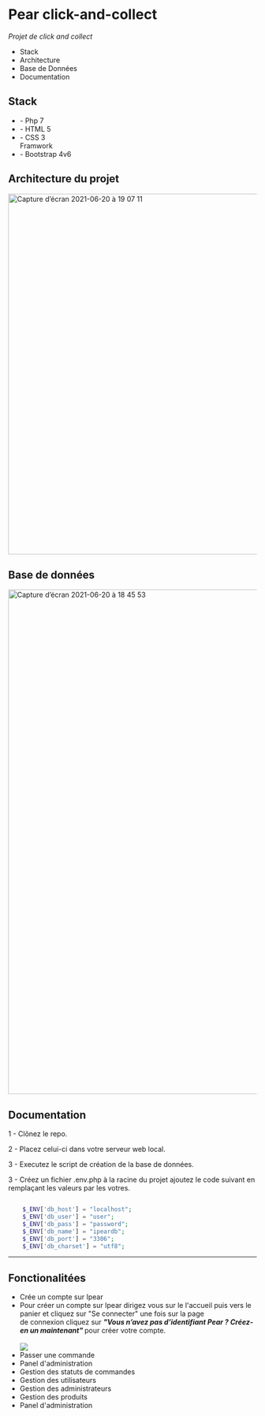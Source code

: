 
# Pear click-and-collect
<em>Projet de click and collect</em>

<ul>
  <li>Stack</li>
  <li>Architecture</li>
  <li>Base de Données</li>
  <li>Documentation</li>
</ul>

<h2> Stack </h2>
 
  <ul>
  <li> - Php 7
 <li> - HTML 5</li>
 <li> - CSS 3</li>
  Framwork
 <li>- Bootstrap 4v6</li>
  </ul>
  
<h2>Architecture du projet</h2>
<img width="732" alt="Capture d’écran 2021-06-20 à 19 07 11" src="https://user-images.githubusercontent.com/67823632/122682613-cca00380-d1fa-11eb-9eaa-e76b8313e293.png">



<h2>Base de données </h2>
<img width="1024" alt="Capture d’écran 2021-06-20 à 18 45 53" src="https://user-images.githubusercontent.com/67823632/122682171-310d9380-d1f8-11eb-826f-8ecdc956a76b.png">
<h2>Documentation</h2>
<p>1 - Clônez le repo.</p>
<p>2 - Placez celui-ci dans votre serveur web local.</p>
<p>3 - Executez le script de création de la base de données.</p>
<p>3 - Créez un fichier .env.php à la racine du projet ajoutez le code suivant en remplaçant les valeurs par les votres.</p>

```php

    $_ENV['db_host'] = "localhost";
    $_ENV['db_user'] = "user";
    $_ENV['db_pass'] = "password";
    $_ENV['db_name'] = "ipeardb";
    $_ENV['db_port'] = "3306";
    $_ENV['db_charset'] = "utf8";

```


<hr>
<h2>Fonctionalitées</h2>
<ul>
  <li>Crée un compte sur Ipear</li>
  <li>Pour créer un compte sur Ipear dirigez vous sur le l'accueil puis vers le panier et cliquez sur "Se connecter" une fois sur la page <br> de
  connexion cliquez sur <em><b> "Vous n’avez pas d’identifiant Pear ? Créez-en un maintenant" </b></em> pour créer votre compte.</li>
  <br/>
  <img src="https://user-images.githubusercontent.com/67823632/122683654-ee9c8480-d200-11eb-9507-cb34d7a1e662.gif"/>
  <br/>
  <li>Passer une commande</li>
   <li>Panel d'administration</li>
  <li>Gestion des statuts de commandes</li>
  <li>Gestion des utilisateurs</li>
  <li>Gestion des administrateurs</li>
    <li>Gestion des produits</li>
   <li>Panel d'administration</li>

</ul>




